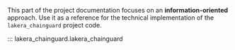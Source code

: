 This part of the project documentation focuses on
an **information-oriented** approach. Use it as a
reference for the technical implementation of the
`lakera_chainguard` project code.

::: lakera_chainguard.lakera_chainguard